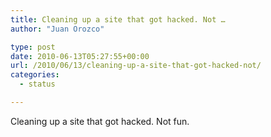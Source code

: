 ```yaml
---
title: Cleaning up a site that got hacked. Not …
author: "Juan Orozco" 

type: post
date: 2010-06-13T05:27:55+00:00
url: /2010/06/13/cleaning-up-a-site-that-got-hacked-not/
categories:
  - status

---
```

Cleaning up a site that got hacked. Not fun.